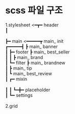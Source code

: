 # scss 파일 구조
            


                 
1.stylesheet  <━┳━ header <br>
                ┃         <br>  
                ┣━ main   <━━━━━┳ main_ init  <br>
          ┏━━━━━┫               ┣ main_ banner <br>
          ┃     ┣━ footer       ┣ main_ best_seller <br>
          ┃     ┃               ┣ main_ brand <br>
          ┃     ┗━ filter       ┣ main_ brandnew <br>
          ┃                     ┣ main_ tip <br>
          ┃                     ┗ main_ best_review <br>
          ┃ ┏━  mixin <br>         
          ┃ ┃
          ┗━╋━  placeholder <br>
            ┃
            ┗━  settings <br>
<br>
2.grid <br>